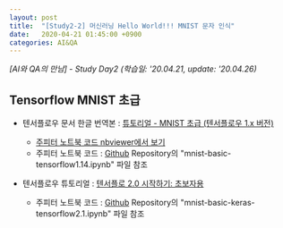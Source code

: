 ```yaml
---
layout: post
title:  "[Study2-2] 머신러닝 Hello World!!! MNIST 문자 인식"
date:   2020-04-21 01:45:00 +0900
categories: AI&QA
---
```


*[AI와 QA의 만남] - Study Day2 (학습일: '20.04.21, update: '20.04.26)*

## Tensorflow MNIST 초급

- 텐서플로우 문서 한글 번역본 : [튜토리얼 - MNIST 초급 (텐서플로우 1.x 버전)](https://tensorflowkorea.gitbooks.io/tensorflow-kr/content/g3doc/tutorials/mnist/beginners/)

  - [주피터 노트북 코드 nbviewer에서 보기](https://nbviewer.jupyter.org/github/sungalex/aiqa/blob/master/mnist-basic-tensorflow1.14.ipynb)
  - 주피터 노트북 코드 : [Github](https://github.com/sungalex/aiqa) Repository의 "mnist-basic-tensorflow1.14.ipynb" 파일 참조

- 텐서플로우 튜토리얼 : [텐서플로 2.0 시작하기: 초보자용](https://www.tensorflow.org/tutorials/quickstart/beginner)

  - 주피터 노트북 코드 : [Github](https://github.com/sungalex/aiqa) Repository의 "mnist-basic-keras-tensorflow2.1.ipynb" 파일 참조
